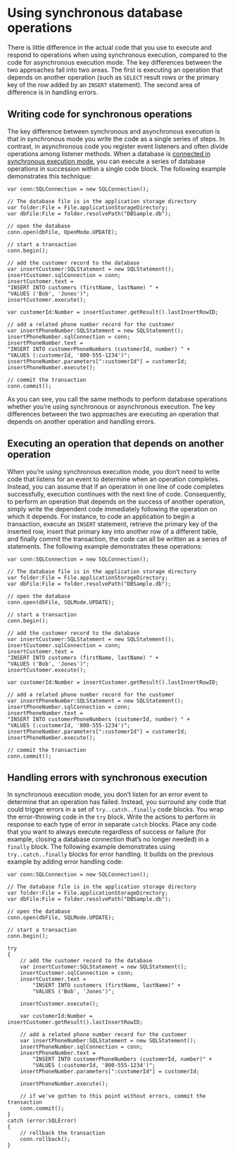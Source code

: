 # Using synchronous database operations

<div>

There is little difference in the actual code that you use to execute and
respond to operations when using synchronous execution, compared to the code for
asynchronous execution mode. The key differences between the two approaches fall
into two areas. The first is executing an operation that depends on another
operation (such as `SELECT` result rows or the primary key of the row added by
an `INSERT` statement). The second area of difference is in handling errors.

</div>

<div>

## Writing code for synchronous operations

<div>

The key difference between synchronous and asynchronous execution is that in
synchronous mode you write the code as a single series of steps. In contrast, in
asynchronous code you register event listeners and often divide operations among
listener methods. When a database is
[connected in synchronous execution mode](<http://help.adobe.com/en_US/Flash/CS5/AS3LR/flash/data/SQLConnection.html#open()>),
you can execute a series of database operations in succession within a single
code block. The following example demonstrates this technique:

    var conn:SQLConnection = new SQLConnection();

    // The database file is in the application storage directory
    var folder:File = File.applicationStorageDirectory;
    var dbFile:File = folder.resolvePath("DBSample.db");

    // open the database
    conn.open(dbFile, OpenMode.UPDATE);

    // start a transaction
    conn.begin();

    // add the customer record to the database
    var insertCustomer:SQLStatement = new SQLStatement();
    insertCustomer.sqlConnection = conn;
    insertCustomer.text =
    "INSERT INTO customers (firstName, lastName) " +
    "VALUES ('Bob', 'Jones')";
    insertCustomer.execute();

    var customerId:Number = insertCustomer.getResult().lastInsertRowID;

    // add a related phone number record for the customer
    var insertPhoneNumber:SQLStatement = new SQLStatement();
    insertPhoneNumber.sqlConnection = conn;
    insertPhoneNumber.text =
    "INSERT INTO customerPhoneNumbers (customerId, number) " +
    "VALUES (:customerId, '800-555-1234')";
    insertPhoneNumber.parameters[":customerId"] = customerId;
    insertPhoneNumber.execute();

    // commit the transaction
    conn.commit();

As you can see, you call the same methods to perform database operations whether
you’re using synchronous or asynchronous execution. The key differences between
the two approaches are executing an operation that depends on another operation
and handling errors.

</div>

</div>

<div>

## Executing an operation that depends on another operation

<div>

When you’re using synchronous execution mode, you don’t need to write code that
listens for an event to determine when an operation completes. Instead, you can
assume that if an operation in one line of code completes successfully,
execution continues with the next line of code. Consequently, to perform an
operation that depends on the success of another operation, simply write the
dependent code immediately following the operation on which it depends. For
instance, to code an application to begin a transaction, execute an `INSERT`
statement, retrieve the primary key of the inserted row, insert that primary key
into another row of a different table, and finally commit the transaction, the
code can all be written as a series of statements. The following example
demonstrates these operations:

    var conn:SQLConnection = new SQLConnection();

    // The database file is in the application storage directory
    var folder:File = File.applicationStorageDirectory;
    var dbFile:File = folder.resolvePath("DBSample.db");

    // open the database
    conn.open(dbFile, SQLMode.UPDATE);

    // start a transaction
    conn.begin();

    // add the customer record to the database
    var insertCustomer:SQLStatement = new SQLStatement();
    insertCustomer.sqlConnection = conn;
    insertCustomer.text =
    "INSERT INTO customers (firstName, lastName) " +
    "VALUES ('Bob', 'Jones')";
    insertCustomer.execute();

    var customerId:Number = insertCustomer.getResult().lastInsertRowID;

    // add a related phone number record for the customer
    var insertPhoneNumber:SQLStatement = new SQLStatement();
    insertPhoneNumber.sqlConnection = conn;
    insertPhoneNumber.text =
    "INSERT INTO customerPhoneNumbers (customerId, number) " +
    "VALUES (:customerId, '800-555-1234')";
    insertPhoneNumber.parameters[":customerId"] = customerId;
    insertPhoneNumber.execute();

    // commit the transaction
    conn.commit();

</div>

</div>

<div>

## Handling errors with synchronous execution

<div>

In synchronous execution mode, you don’t listen for an error event to determine
that an operation has failed. Instead, you surround any code that could trigger
errors in a set of `try..catch..finally` code blocks. You wrap the
error-throwing code in the `try` block. Write the actions to perform in response
to each type of error in separate `catch` blocks. Place any code that you want
to always execute regardless of success or failure (for example, closing a
database connection that’s no longer needed) in a `finally` block. The following
example demonstrates using `try..catch..finally` blocks for error handling. It
builds on the previous example by adding error handling code:

    var conn:SQLConnection = new SQLConnection();

    // The database file is in the application storage directory
    var folder:File = File.applicationStorageDirectory;
    var dbFile:File = folder.resolvePath("DBSample.db");

    // open the database
    conn.open(dbFile, SQLMode.UPDATE);

    // start a transaction
    conn.begin();

    try
    {
    	// add the customer record to the database
    	var insertCustomer:SQLStatement = new SQLStatement();
    	insertCustomer.sqlConnection = conn;
    	insertCustomer.text =
    		"INSERT INTO customers (firstName, lastName)" +
    		"VALUES ('Bob', 'Jones')";

    	insertCustomer.execute();

    	var customerId:Number = insertCustomer.getResult().lastInsertRowID;

    	// add a related phone number record for the customer
    	var insertPhoneNumber:SQLStatement = new SQLStatement();
    	insertPhoneNumber.sqlConnection = conn;
    	insertPhoneNumber.text =
    		"INSERT INTO customerPhoneNumbers (customerId, number)" +
    		"VALUES (:customerId, '800-555-1234')";
    	insertPhoneNumber.parameters[":customerId"] = customerId;

    	insertPhoneNumber.execute();

    	// if we've gotten to this point without errors, commit the transaction
    	conn.commit();
    }
    catch (error:SQLError)
    {
    	// rollback the transaction
    	conn.rollback();
    }

</div>

</div>

<div>

<div>

</div>

</div>
